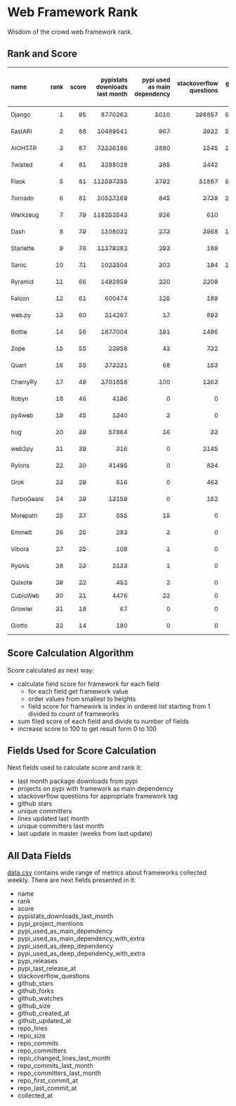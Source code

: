 # Web Framework Rank
Wisdom of the crowd web framework rank.

## Rank and Score
<sub>name</sub> | <sub>rank</sub> | <sub>score</sub> | <sub>pypistats downloads last month</sub> | <sub>pypi used as main dependency</sub> | <sub>stackoverflow questions</sub> | <sub>github stars</sub> | <sub>repo unique committers</sub> | <sub>repo changed lines last month</sub> | <sub>repo unique committers last month</sub> | <sub>repo last commit</sub>
:--- | ---: | ---: | ---: | ---: | ---: | ---: | ---: | ---: | ---: | ---:
[<sub>Django</sub>](https://github.com/django/django "first commit: 2005-07-13") | [<sub>1</sub>](# "  +0 last week") | [<sub>95</sub>](# "  +1 last week") | [<sub>8770262</sub>](# "  #7 in pypistats downloads last month +0.21% last week") | [<sub>5010</sub>](# "  #1 in pypi used as main dependency +0.42% last week") | [<sub>298857</sub>](# "  #1 in stackoverflow questions +0.15% last week") | [<sub>66906</sub>](# "  #1 in github stars +0.15% last week") | [<sub>2780</sub>](# "  #1 in repo unique committers +0.14% last week") | [<sub>3887</sub>](# "▲ #2 in repo changed lines last month -3.09% last week") | [<sub>39</sub>](# "  #1 in repo unique committers last month -2.5% last week") | [<sub>2022-10-21</sub>](# "  #2 in repo last commit 1 week ago")
[<sub>FastAPI</sub>](https://github.com/tiangolo/fastapi "first commit: 2018-12-05; uses: Starlette") | [<sub>2</sub>](# "▲ +1 last week") | [<sub>88</sub>](# "▲ +2 last week") | [<sub>10489541</sub>](# "  #6 in pypistats downloads last month +3.88% last week") | [<sub>967</sub>](# "  #4 in pypi used as main dependency +1.58% last week") | [<sub>3932</sub>](# "  #4 in stackoverflow questions +1.52% last week") | [<sub>50759</sub>](# "  #3 in github stars +0.45% last week") | [<sub>402</sub>](# "  #6 in repo unique committers +0.0% last week") | [<sub>826</sub>](# "▲ #4 in repo changed lines last month +155.73% last week") | [<sub>6</sub>](# "▲ #4 in repo unique committers last month +0.0% last week") | [<sub>2022-10-20</sub>](# "  #2 in repo last commit 1 week ago")
[<sub>AIOHTTP</sub>](https://github.com/aio-libs/aiohttp "first commit: 2013-10-01") | [<sub>3</sub>](# "▼ -1 last week") | [<sub>87</sub>](# "▼ -1 last week") | [<sub>72226186</sub>](# "  #3 in pypistats downloads last month +3.0% last week") | [<sub>3880</sub>](# "  #2 in pypi used as main dependency +0.44% last week") | [<sub>1545</sub>](# "  #9 in stackoverflow questions +0.32% last week") | [<sub>12939</sub>](# "  #7 in github stars +0.16% last week") | [<sub>676</sub>](# "  #3 in repo unique committers +0.45% last week") | [<sub>204</sub>](# "▼ #11 in repo changed lines last month -86.64% last week") | [<sub>6</sub>](# "▼ #4 in repo unique committers last month -25.0% last week") | [<sub>2022-10-22</sub>](# "▲ #1 in repo last commit 1 week ago")
[<sub>Twisted</sub>](https://github.com/twisted/twisted "first commit: 2001-07-09") | [<sub>4</sub>](# "▲ +3 last week") | [<sub>81</sub>](# "▲ +0 last week") | [<sub>3288028</sub>](# "  #8 in pypistats downloads last month -1.03% last week") | [<sub>385</sub>](# "  #7 in pypi used as main dependency +0.79% last week") | [<sub>3442</sub>](# "  #6 in stackoverflow questions +0.03% last week") | [<sub>4806</sub>](# "  #15 in github stars +0.42% last week") | [<sub>289</sub>](# "  #9 in repo unique committers +0.0% last week") | [<sub>69595</sub>](# "  #1 in repo changed lines last month +327.83% last week") | [<sub>8</sub>](# "▲ #2 in repo unique committers last month +14.29% last week") | [<sub>2022-10-16</sub>](# "  #2 in repo last commit 1 week ago")
[<sub>Flask</sub>](https://github.com/pallets/flask "first commit: 2010-04-06; uses: Werkzeug") | [<sub>5</sub>](# "  +0 last week") | [<sub>81</sub>](# "  -2 last week") | [<sub>112597355</sub>](# "  #2 in pypistats downloads last month -0.08% last week") | [<sub>3792</sub>](# "  #3 in pypi used as main dependency +0.37% last week") | [<sub>51887</sub>](# "  #2 in stackoverflow questions +0.17% last week") | [<sub>60904</sub>](# "  #2 in github stars +0.12% last week") | [<sub>812</sub>](# "  #2 in repo unique committers +0.0% last week") | [<sub>4</sub>](# "  #17 in repo changed lines last month -33.33% last week") | [<sub>2</sub>](# "▼ #11 in repo unique committers last month -33.33% last week") | [<sub>2022-10-05</sub>](# "▼ #16 in repo last commit 3 weeks ago")
[<sub>Tornado</sub>](https://github.com/tornadoweb/tornado "first commit: 2009-09-09") | [<sub>6</sub>](# "▼ -2 last week") | [<sub>81</sub>](# "▼ -2 last week") | [<sub>20527169</sub>](# "  #4 in pypistats downloads last month +0.52% last week") | [<sub>845</sub>](# "  #6 in pypi used as main dependency +0.48% last week") | [<sub>3739</sub>](# "  #5 in stackoverflow questions +0.0% last week") | [<sub>20813</sub>](# "  #4 in github stars +0.09% last week") | [<sub>445</sub>](# "  #5 in repo unique committers +0.0% last week") | [<sub>34</sub>](# "  #16 in repo changed lines last month +0.0% last week") | [<sub>3</sub>](# "▼ #10 in repo unique committers last month +0.0% last week") | [<sub>2022-10-15</sub>](# "▼ #2 in repo last commit 2 weeks ago")
[<sub>Werkzeug</sub>](https://github.com/pallets/werkzeug "first commit: 2007-05-04; used by: Flask and Quart") | [<sub>7</sub>](# "▼ -1 last week") | [<sub>79</sub>](# "▼ -2 last week") | [<sub>118252543</sub>](# "  #1 in pypistats downloads last month +0.14% last week") | [<sub>926</sub>](# "  #5 in pypi used as main dependency +0.54% last week") | [<sub>610</sub>](# "  #15 in stackoverflow questions +0.16% last week") | [<sub>6199</sub>](# "  #12 in github stars +0.19% last week") | [<sub>472</sub>](# "  #4 in repo unique committers +0.0% last week") | [<sub>600</sub>](# "▲ #6 in repo changed lines last month +0.0% last week") | [<sub>6</sub>](# "▲ #4 in repo unique committers last month +0.0% last week") | [<sub>2022-10-13</sub>](# "▼ #13 in repo last commit 2 weeks ago")
[<sub>Dash</sub>](https://github.com/plotly/dash "first commit: 2015-04-10") | [<sub>8</sub>](# "  +0 last week") | [<sub>79</sub>](# "  +1 last week") | [<sub>1108032</sub>](# "  #12 in pypistats downloads last month -1.58% last week") | [<sub>273</sub>](# "  #10 in pypi used as main dependency +0.0% last week") | [<sub>3968</sub>](# "  #3 in stackoverflow questions +0.63% last week") | [<sub>17520</sub>](# "  #5 in github stars +0.25% last week") | [<sub>153</sub>](# "  #15 in repo unique committers +0.0% last week") | [<sub>1319</sub>](# "▲ #3 in repo changed lines last month +5.44% last week") | [<sub>5</sub>](# "  #7 in repo unique committers last month +0.0% last week") | [<sub>2022-10-17</sub>](# "  #2 in repo last commit 1 week ago")
[<sub>Starlette</sub>](https://github.com/encode/starlette "first commit: 2018-06-25; used by: FastAPI") | [<sub>9</sub>](# "  +0 last week") | [<sub>76</sub>](# "  +1 last week") | [<sub>11379282</sub>](# "  #5 in pypistats downloads last month +5.29% last week") | [<sub>293</sub>](# "  #9 in pypi used as main dependency +0.69% last week") | [<sub>189</sub>](# "▲ #18 in stackoverflow questions +2.72% last week") | [<sub>7498</sub>](# "  #10 in github stars +0.42% last week") | [<sub>223</sub>](# "  #12 in repo unique committers +0.0% last week") | [<sub>783</sub>](# "▲ #5 in repo changed lines last month -1.76% last week") | [<sub>8</sub>](# "  #2 in repo unique committers last month +0.0% last week") | [<sub>2022-10-21</sub>](# "  #2 in repo last commit 1 week ago")
[<sub>Sanic</sub>](https://github.com/sanic-org/sanic "first commit: 2016-05-26") | [<sub>10</sub>](# "  +0 last week") | [<sub>71</sub>](# "  +0 last week") | [<sub>1023504</sub>](# "  #13 in pypistats downloads last month -2.54% last week") | [<sub>302</sub>](# "  #8 in pypi used as main dependency +0.33% last week") | [<sub>194</sub>](# "  #17 in stackoverflow questions +2.11% last week") | [<sub>16534</sub>](# "  #6 in github stars +0.1% last week") | [<sub>356</sub>](# "  #8 in repo unique committers +0.0% last week") | [<sub>207</sub>](# "▼ #10 in repo changed lines last month -96.49% last week") | [<sub>2</sub>](# "▲ #11 in repo unique committers last month +0.0% last week") | [<sub>2022-10-21</sub>](# "▲ #2 in repo last commit 1 week ago")
[<sub>Pyramid</sub>](https://github.com/Pylons/pyramid "first commit: 2008-07-04; used by: CubicWeb") | [<sub>11</sub>](# "  +0 last week") | [<sub>66</sub>](# "  -1 last week") | [<sub>1492859</sub>](# "  #11 in pypistats downloads last month +0.78% last week") | [<sub>220</sub>](# "  #11 in pypi used as main dependency +0.0% last week") | [<sub>2209</sub>](# "  #7 in stackoverflow questions +0.0% last week") | [<sub>3705</sub>](# "  #16 in github stars +0.11% last week") | [<sub>358</sub>](# "  #7 in repo unique committers +0.0% last week") | [<sub>231</sub>](# "▲ #9 in repo changed lines last month +0.0% last week") | [<sub>1</sub>](# "▼ #16 in repo unique committers last month +0.0% last week") | [<sub>2022-09-29</sub>](# "▼ #17 in repo last commit 4 weeks ago")
[<sub>Falcon</sub>](https://github.com/falconry/falcon "first commit: 2012-12-06; used by: hug") | [<sub>12</sub>](# "  +0 last week") | [<sub>61</sub>](# "  -2 last week") | [<sub>600474</sub>](# "  #14 in pypistats downloads last month -0.54% last week") | [<sub>125</sub>](# "  #13 in pypi used as main dependency +0.0% last week") | [<sub>189</sub>](# "  #18 in stackoverflow questions +0.0% last week") | [<sub>8918</sub>](# "  #8 in github stars +0.07% last week") | [<sub>199</sub>](# "  #13 in repo unique committers +0.0% last week") | [<sub>201</sub>](# "  #12 in repo changed lines last month -3.83% last week") | [<sub>1</sub>](# "▼ #16 in repo unique committers last month +0.0% last week") | [<sub>2022-10-10</sub>](# "▼ #13 in repo last commit 2 weeks ago")
[<sub>web.py</sub>](https://github.com/webpy/webpy "first commit: 1970-01-01") | [<sub>13</sub>](# "  +0 last week") | [<sub>60</sub>](# "  -2 last week") | [<sub>214267</sub>](# "  #16 in pypistats downloads last month +1.77% last week") | [<sub>17</sub>](# "  #18 in pypi used as main dependency +0.0% last week") | [<sub>893</sub>](# "  #12 in stackoverflow questions +0.0% last week") | [<sub>5737</sub>](# "  #13 in github stars +0.1% last week") | [<sub>94</sub>](# "  #18 in repo unique committers +0.0% last week") | [<sub>385</sub>](# "▲ #7 in repo changed lines last month +0.0% last week") | [<sub>2</sub>](# "▲ #11 in repo unique committers last month +0.0% last week") | [<sub>2022-10-13</sub>](# "▼ #13 in repo last commit 2 weeks ago")
[<sub>Bottle</sub>](https://github.com/bottlepy/bottle "first commit: 2009-06-30") | [<sub>14</sub>](# "  +0 last week") | [<sub>56</sub>](# "  +0 last week") | [<sub>1877004</sub>](# "  #10 in pypistats downloads last month +0.09% last week") | [<sub>191</sub>](# "  #12 in pypi used as main dependency +0.0% last week") | [<sub>1496</sub>](# "  #10 in stackoverflow questions +0.07% last week") | [<sub>7780</sub>](# "  #9 in github stars +0.13% last week") | [<sub>231</sub>](# "  #11 in repo unique committers +0.0% last week") | [<sub>0</sub>](# "  #18 in repo changed lines last month +100% last week") | [<sub>0</sub>](# "  #18 in repo unique committers last month +100% last week") | [<sub>2022-09-05</sub>](# "  #18 in repo last commit 7 weeks ago")
[<sub>Zope</sub>](https://github.com/zopefoundation/Zope "first commit: 1996-06-17") | [<sub>15</sub>](# "▲ +1 last week") | [<sub>55</sub>](# "▲ +1 last week") | [<sub>22958</sub>](# "  #19 in pypistats downloads last month -3.2% last week") | [<sub>43</sub>](# "  #16 in pypi used as main dependency +0.0% last week") | [<sub>732</sub>](# "  #14 in stackoverflow questions +0.0% last week") | [<sub>302</sub>](# "  #25 in github stars +0.0% last week") | [<sub>172</sub>](# "  #14 in repo unique committers +0.0% last week") | [<sub>139</sub>](# "▲ #14 in repo changed lines last month +37.62% last week") | [<sub>2</sub>](# "▲ #11 in repo unique committers last month +100.0% last week") | [<sub>2022-10-20</sub>](# "  #2 in repo last commit 1 week ago")
[<sub>Quart</sub>](https://github.com/pallets/quart "first commit: 2017-05-14; uses: Werkzeug") | [<sub>16</sub>](# "▼ -1 last week") | [<sub>55</sub>](# "▼ +1 last week") | [<sub>373231</sub>](# "  #15 in pypistats downloads last month -2.27% last week") | [<sub>68</sub>](# "  #15 in pypi used as main dependency +0.0% last week") | [<sub>153</sub>](# "  #20 in stackoverflow questions +0.0% last week") | [<sub>1413</sub>](# "  #20 in github stars +0.43% last week") | [<sub>80</sub>](# "  #19 in repo unique committers +1.27% last week") | [<sub>102</sub>](# "▼ #15 in repo changed lines last month -51.2% last week") | [<sub>2</sub>](# "▲ #11 in repo unique committers last month +100.0% last week") | [<sub>2022-10-18</sub>](# "  #2 in repo last commit 1 week ago")
[<sub>CherryPy</sub>](https://github.com/cherrypy/cherrypy "first commit: 2004-11-20") | [<sub>17</sub>](# "  +0 last week") | [<sub>49</sub>](# "  +0 last week") | [<sub>2701858</sub>](# "  #9 in pypistats downloads last month -2.57% last week") | [<sub>100</sub>](# "  #14 in pypi used as main dependency +0.0% last week") | [<sub>1363</sub>](# "  #11 in stackoverflow questions +0.07% last week") | [<sub>1603</sub>](# "  #18 in github stars +0.25% last week") | [<sub>145</sub>](# "  #16 in repo unique committers +0.0% last week") | [<sub>0</sub>](# "  #18 in repo changed lines last month +100% last week") | [<sub>0</sub>](# "  #18 in repo unique committers last month +100% last week") | [<sub>2022-07-17</sub>](# "  #20 in repo last commit 14 weeks ago")
[<sub>Robyn</sub>](https://github.com/sansyrox/robyn "first commit: 2021-05-22") | [<sub>18</sub>](# "  +0 last week") | [<sub>46</sub>](# "  +2 last week") | [<sub>4196</sub>](# "▼ #22 in pypistats downloads last month -24.15% last week") | [<sub>0</sub>](# "  #26 in pypi used as main dependency +100% last week") | [<sub>0</sub>](# "  #23 in stackoverflow questions +100% last week") | [<sub>1540</sub>](# "  #19 in github stars +0.2% last week") | [<sub>25</sub>](# "  #26 in repo unique committers +8.7% last week") | [<sub>245</sub>](# "▲ #8 in repo changed lines last month +16.67% last week") | [<sub>5</sub>](# "▲ #7 in repo unique committers last month +66.67% last week") | [<sub>2022-10-19</sub>](# "  #2 in repo last commit 1 week ago")
[<sub>py4web</sub>](https://github.com/web2py/py4web "first commit: 2019-03-25") | [<sub>19</sub>](# "  +0 last week") | [<sub>45</sub>](# "  +4 last week") | [<sub>1340</sub>](# "  #24 in pypistats downloads last month +3.72% last week") | [<sub>3</sub>](# "  #21 in pypi used as main dependency +0.0% last week") | [<sub>0</sub>](# "  #23 in stackoverflow questions +100% last week") | [<sub>185</sub>](# "  #27 in github stars +0.54% last week") | [<sub>63</sub>](# "  #20 in repo unique committers +0.0% last week") | [<sub>180</sub>](# "▲ #13 in repo changed lines last month -1.1% last week") | [<sub>5</sub>](# "▲ #7 in repo unique committers last month +25.0% last week") | [<sub>2022-10-21</sub>](# "▲ #2 in repo last commit 1 week ago")
[<sub>hug</sub>](https://github.com/hugapi/hug "first commit: 2015-07-17; uses: Falcon") | [<sub>20</sub>](# "  +0 last week") | [<sub>39</sub>](# "  +0 last week") | [<sub>57864</sub>](# "  #17 in pypistats downloads last month +2.47% last week") | [<sub>16</sub>](# "  #19 in pypi used as main dependency +0.0% last week") | [<sub>33</sub>](# "  #22 in stackoverflow questions +0.0% last week") | [<sub>6661</sub>](# "  #11 in github stars +0.03% last week") | [<sub>123</sub>](# "  #17 in repo unique committers +0.0% last week") | [<sub>0</sub>](# "  #18 in repo changed lines last month +100% last week") | [<sub>0</sub>](# "  #18 in repo unique committers last month +100% last week") | [<sub>2020-08-10</sub>](# "  #27 in repo last commit 115 weeks ago")
[<sub>web2py</sub>](https://github.com/web2py/web2py "first commit: 2011-11-23") | [<sub>21</sub>](# "  +0 last week") | [<sub>39</sub>](# "  +0 last week") | [<sub>316</sub>](# "  #28 in pypistats downloads last month -1.86% last week") | [<sub>0</sub>](# "  #26 in pypi used as main dependency +100% last week") | [<sub>2145</sub>](# "  #8 in stackoverflow questions -0.05% last week") | [<sub>2019</sub>](# "  #17 in github stars -0.05% last week") | [<sub>271</sub>](# "  #10 in repo unique committers +0.0% last week") | [<sub>0</sub>](# "  #18 in repo changed lines last month +100% last week") | [<sub>0</sub>](# "  #18 in repo unique committers last month +100% last week") | [<sub>2022-06-04</sub>](# "  #22 in repo last commit 21 weeks ago")
[<sub>Pylons</sub>](https://github.com/Pylons/pylons "first commit: 2006-02-18") | [<sub>22</sub>](# "  +0 last week") | [<sub>30</sub>](# "  +0 last week") | [<sub>41495</sub>](# "  #18 in pypistats downloads last month -0.27% last week") | [<sub>0</sub>](# "  #26 in pypi used as main dependency +100% last week") | [<sub>834</sub>](# "  #13 in stackoverflow questions +0.0% last week") | [<sub>221</sub>](# "  #26 in github stars +0.0% last week") | [<sub>36</sub>](# "  #22 in repo unique committers +0.0% last week") | [<sub>0</sub>](# "  #18 in repo changed lines last month +100% last week") | [<sub>0</sub>](# "  #18 in repo unique committers last month +100% last week") | [<sub>2018-01-12</sub>](# "  #30 in repo last commit 250 weeks ago")
[<sub>Grok</sub>](https://github.com/zopefoundation/grok "first commit: 2006-10-14") | [<sub>23</sub>](# "  +0 last week") | [<sub>29</sub>](# "  +0 last week") | [<sub>616</sub>](# "  #25 in pypistats downloads last month -31.25% last week") | [<sub>0</sub>](# "  #26 in pypi used as main dependency +100% last week") | [<sub>463</sub>](# "  #16 in stackoverflow questions +0.87% last week") | [<sub>20</sub>](# "  #31 in github stars +0.0% last week") | [<sub>41</sub>](# "  #21 in repo unique committers +0.0% last week") | [<sub>0</sub>](# "  #18 in repo changed lines last month +100% last week") | [<sub>0</sub>](# "  #18 in repo unique committers last month +100% last week") | [<sub>2022-09-01</sub>](# "  #19 in repo last commit 8 weeks ago")
[<sub>TurboGears</sub>](https://github.com/TurboGears/tg2 "first commit: 2007-06-27") | [<sub>24</sub>](# "  +0 last week") | [<sub>29</sub>](# "  +0 last week") | [<sub>13159</sub>](# "  #20 in pypistats downloads last month -1.42% last week") | [<sub>0</sub>](# "  #26 in pypi used as main dependency +100% last week") | [<sub>152</sub>](# "  #21 in stackoverflow questions +0.0% last week") | [<sub>775</sub>](# "  #22 in github stars -0.13% last week") | [<sub>35</sub>](# "  #23 in repo unique committers +0.0% last week") | [<sub>0</sub>](# "  #18 in repo changed lines last month +100% last week") | [<sub>0</sub>](# "  #18 in repo unique committers last month +100% last week") | [<sub>2021-05-26</sub>](# "  #26 in repo last commit 74 weeks ago")
[<sub>Morepath</sub>](https://github.com/morepath/morepath "first commit: 2013-07-17") | [<sub>25</sub>](# "  +0 last week") | [<sub>27</sub>](# "  +0 last week") | [<sub>555</sub>](# "▲ #26 in pypistats downloads last month +26.71% last week") | [<sub>15</sub>](# "  #20 in pypi used as main dependency +0.0% last week") | [<sub>0</sub>](# "  #23 in stackoverflow questions +100% last week") | [<sub>396</sub>](# "  #24 in github stars +0.0% last week") | [<sub>28</sub>](# "  #24 in repo unique committers +0.0% last week") | [<sub>0</sub>](# "  #18 in repo changed lines last month +100% last week") | [<sub>0</sub>](# "  #18 in repo unique committers last month +100% last week") | [<sub>2022-05-29</sub>](# "  #23 in repo last commit 21 weeks ago")
[<sub>Emmett</sub>](https://github.com/emmett-framework/emmett "first commit: 2014-10-22") | [<sub>26</sub>](# "  +0 last week") | [<sub>25</sub>](# "  +0 last week") | [<sub>283</sub>](# "  #29 in pypistats downloads last month -11.56% last week") | [<sub>3</sub>](# "  #21 in pypi used as main dependency +0.0% last week") | [<sub>0</sub>](# "  #23 in stackoverflow questions +100% last week") | [<sub>780</sub>](# "  #21 in github stars +0.26% last week") | [<sub>22</sub>](# "  #27 in repo unique committers +0.0% last week") | [<sub>0</sub>](# "  #18 in repo changed lines last month +100% last week") | [<sub>0</sub>](# "  #18 in repo unique committers last month +100% last week") | [<sub>2022-05-20</sub>](# "  #24 in repo last commit 23 weeks ago")
[<sub>Vibora</sub>](https://github.com/vibora-io/vibora "first commit: 2018-06-13") | [<sub>27</sub>](# "  +0 last week") | [<sub>25</sub>](# "  +0 last week") | [<sub>108</sub>](# "  #31 in pypistats downloads last month -16.28% last week") | [<sub>1</sub>](# "  #24 in pypi used as main dependency +0.0% last week") | [<sub>0</sub>](# "  #23 in stackoverflow questions +100% last week") | [<sub>5709</sub>](# "  #14 in github stars -0.02% last week") | [<sub>27</sub>](# "  #25 in repo unique committers +0.0% last week") | [<sub>0</sub>](# "  #18 in repo changed lines last month +100% last week") | [<sub>0</sub>](# "  #18 in repo unique committers last month +100% last week") | [<sub>2019-02-11</sub>](# "  #29 in repo last commit 193 weeks ago")
[<sub>Pycnic</sub>](https://github.com/nullism/pycnic "first commit: 2015-11-04") | [<sub>28</sub>](# "  +0 last week") | [<sub>23</sub>](# "  +0 last week") | [<sub>2133</sub>](# "  #23 in pypistats downloads last month +11.85% last week") | [<sub>1</sub>](# "  #24 in pypi used as main dependency +0.0% last week") | [<sub>0</sub>](# "  #23 in stackoverflow questions +100% last week") | [<sub>156</sub>](# "  #28 in github stars +0.0% last week") | [<sub>11</sub>](# "  #28 in repo unique committers +0.0% last week") | [<sub>0</sub>](# "  #18 in repo changed lines last month +100% last week") | [<sub>0</sub>](# "  #18 in repo unique committers last month +100% last week") | [<sub>2022-04-05</sub>](# "  #25 in repo last commit 29 weeks ago")
[<sub>Quixote</sub>](https://github.com/nascheme/quixote "first commit: 2006-03-16") | [<sub>29</sub>](# "  +0 last week") | [<sub>22</sub>](# "  -1 last week") | [<sub>452</sub>](# "▼ #27 in pypistats downloads last month +1.12% last week") | [<sub>2</sub>](# "  #23 in pypi used as main dependency +0.0% last week") | [<sub>0</sub>](# "  #23 in stackoverflow questions +100% last week") | [<sub>80</sub>](# "  #29 in github stars +0.0% last week") | [<sub>6</sub>](# "  #29 in repo unique committers +0.0% last week") | [<sub>0</sub>](# "  #18 in repo changed lines last month +100% last week") | [<sub>0</sub>](# "  #18 in repo unique committers last month +100% last week") | [<sub>2022-06-23</sub>](# "  #21 in repo last commit 18 weeks ago")
[<sub>CubicWeb</sub>](https://forge.extranet.logilab.fr/cubicweb/cubicweb "uses: Pyramid") | [<sub>30</sub>](# "  +0 last week") | [<sub>21</sub>](# "  +1 last week") | [<sub>4476</sub>](# "▲ #21 in pypistats downloads last month +6.52% last week") | [<sub>22</sub>](# "  #17 in pypi used as main dependency +0.0% last week") | [<sub>0</sub>](# "  #23 in stackoverflow questions +100% last week") | [<sub>0</sub>](# "  #32 in github stars +100% last week") | [<sub>0</sub>](# "  #32 in repo unique committers +100% last week") | [<sub>0</sub>](# "  #18 in repo changed lines last month +100% last week") | [<sub>0</sub>](# "  #18 in repo unique committers last month +100% last week") | [<sub></sub>](# "  #31 in repo last commit")
[<sub>Growler</sub>](https://github.com/pyGrowler/Growler "first commit: 2014-08-17") | [<sub>31</sub>](# "  +0 last week") | [<sub>18</sub>](# "  +0 last week") | [<sub>67</sub>](# "  #32 in pypistats downloads last month -32.32% last week") | [<sub>0</sub>](# "  #26 in pypi used as main dependency +100% last week") | [<sub>0</sub>](# "  #23 in stackoverflow questions +100% last week") | [<sub>686</sub>](# "  #23 in github stars +0.0% last week") | [<sub>6</sub>](# "  #29 in repo unique committers +0.0% last week") | [<sub>0</sub>](# "  #18 in repo changed lines last month +100% last week") | [<sub>0</sub>](# "  #18 in repo unique committers last month +100% last week") | [<sub>2020-03-08</sub>](# "  #28 in repo last commit 137 weeks ago")
[<sub>Giotto</sub>](https://github.com/priestc/giotto "first commit: 2012-02-26") | [<sub>32</sub>](# "  +0 last week") | [<sub>14</sub>](# "  +0 last week") | [<sub>180</sub>](# "  #30 in pypistats downloads last month -11.76% last week") | [<sub>0</sub>](# "  #26 in pypi used as main dependency +100% last week") | [<sub>0</sub>](# "  #23 in stackoverflow questions +100% last week") | [<sub>57</sub>](# "  #30 in github stars +0.0% last week") | [<sub>3</sub>](# "  #31 in repo unique committers +0.0% last week") | [<sub>0</sub>](# "  #18 in repo changed lines last month +100% last week") | [<sub>0</sub>](# "  #18 in repo unique committers last month +100% last week") | [<sub>2013-10-07</sub>](# "  #31 in repo last commit 472 weeks ago")

## Score Calculation Algorithm
Score calculated as next way:
- calculate field score for framework for each field
  - for each field get framework value
  - order values from smallest to heights
  - field score for framework is index in ordered list starting from 1 divided to count of frameworks
- sum filed score of each field and divide to number of fields
- increase score to 100 to get result form 0 to 100

## Fields Used for Score Calculation
Next fields used to calculate score and rank it:
- last month package downloads from pypi
- projects on pypi with framework as main dependency
- stackoverflow questions for appropriate framework tag
- github stars
- unique committers
- lines updated last month
- unique committers last month
- last update in master (weeks from last update)

## All Data Fields
[data.csv](data.csv) contains wide range of metrics about frameworks collected weekly.
There are next fields presented in it: 

- name
- rank
- score
- pypistats_downloads_last_month
- pypi_project_mentions
- pypi_used_as_main_dependency
- pypi_used_as_main_dependency_with_extra
- pypi_used_as_deep_dependency
- pypi_used_as_deep_dependency_with_extra
- pypi_releases
- pypi_last_release_at
- stackoverflow_questions
- github_stars
- github_forks
- github_watches
- github_size
- github_created_at
- github_updated_at
- repo_lines
- repo_size
- repo_commits
- repo_committers
- repo_changed_lines_last_month
- repo_commits_last_month
- repo_committers_last_month
- repo_first_commit_at
- repo_last_commit_at
- collected_at
